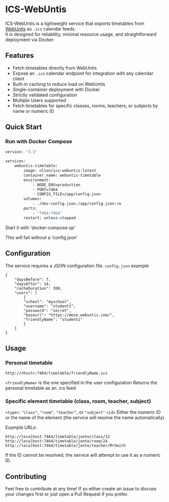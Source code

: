 # ICS-WebUntis

ICS-WebUntis is a lightweight service that exports timetables from [WebUntis](https://www.untis.at/) as `.ics` calendar feeds.  
It is designed for reliability, minimal resource usage, and straightforward deployment via Docker.

## Features

-   Fetch timetables directly from WebUntis
-   Expose an `.ics` calendar endpoint for integration with any calendar client
-   Built-in caching to reduce load on WebUntis
-   Single-container deployment with Docker
-   Strictly validated configuration
-   Multiple Users supported
-   Fetch timetables for specific classes, rooms, teachers, or subjects by name or numeric ID

## Quick Start

### Run with Docker Compose

```bash
version: "3.3"

services:
    webuntis-timetable:
        image: nlion/ics-webuntis:latest
        container_name: webuntis-timetable
        environment:
            - NODE_ENV=production
            - PORT=7464
            - CONFIG_FILE=/app/config.json
        volumes:
            - ./dev-config.json:/app/config.json:ro
        ports:
            - "7464:7464"
        restart: unless-stopped

```

Start it with 'docker-compose up'

This will fail without a 'config.json'

## Configuration

The service requires a JSON configuration file.
`config.json` example

```
{
    "daysBefore": 7,
    "daysAfter": 14,
    "cacheDuration": 300,
    "users": [
        {
        "school": "myschool",
        "username": "student1",
        "password": "secret",
        "baseurl": "https://mese.webuntis.com/",
        "friendlyName": "student1"
        }
    ]
}
```

## Usage

### Personal timetable

```
http://<host>:7464/timetable/friendlyName.ics
```

`<friendlyName>` is the one specified in the user configuration
Returns the personal timetable as an .ics feed

### Specific element timetable (class, room, teacher, subject)

`<type>`: `"class"`, `"room"`, `"teacher"`, or `"subject"`
`<id>` Either the numeric ID or the name of the element (the service will resolve the name automatically)

Example URLs:

`http://localhost:7464/timetable/jonte/class/12`
`http://localhost:7464/timetable/jonte/room/24`
`http://localhost:7464/timetable/jonte/teacher/MrSmith`

If the ID cannot be resolved, the service will attempt to use it as a numeric ID.

## Contributing

Feel free to contribute at any time! If so either create an issue to discuss your changes first or just open a Pull Request if you prefer.
